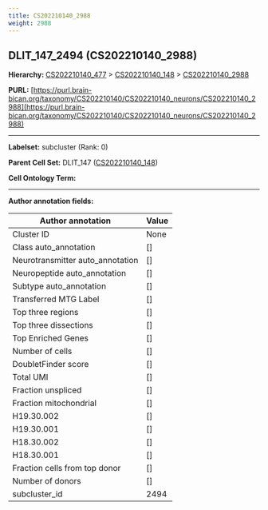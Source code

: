 ```yaml
---
title: CS202210140_2988
weight: 2988
---
```

## DLIT_147_2494 (CS202210140_2988)
<b>Hierarchy: </b>
[CS202210140_477](../CS202210140_477) >
[CS202210140_148](../CS202210140_148) >
[CS202210140_2988](../CS202210140_2988)

**PURL:** [https://purl.brain-bican.org/taxonomy/CS202210140/CS202210140_neurons/CS202210140_2988](https://purl.brain-bican.org/taxonomy/CS202210140/CS202210140_neurons/CS202210140_2988)

---


**Labelset:** subcluster (Rank: 0)

**Parent Cell Set:** DLIT_147 ([CS202210140_148](../CS202210140_148))



**Cell Ontology Term:** 

[MARKER GENES.]: #


---

[TRANSFERRED ANNOTATIONS.]: #


[AUTHOR ANNOTATION FIELDS.]: #


**Author annotation fields:**

| Author annotation | Value |
|-------------------|-------|
|Cluster ID|None|
|Class auto_annotation|[]|
|Neurotransmitter auto_annotation|[]|
|Neuropeptide auto_annotation|[]|
|Subtype auto_annotation|[]|
|Transferred MTG Label|[]|
|Top three regions|[]|
|Top three dissections|[]|
|Top Enriched Genes|[]|
|Number of cells|[]|
|DoubletFinder score|[]|
|Total UMI|[]|
|Fraction unspliced|[]|
|Fraction mitochondrial|[]|
|H19.30.002|[]|
|H19.30.001|[]|
|H18.30.002|[]|
|H18.30.001|[]|
|Fraction cells from top donor|[]|
|Number of donors|[]|
|subcluster_id|2494|

